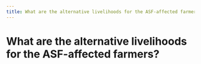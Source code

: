 ```yaml
---
title: What are the alternative livelihoods for the ASF-affected farmers?
---
```


# What are the alternative livelihoods for the ASF-affected farmers?
